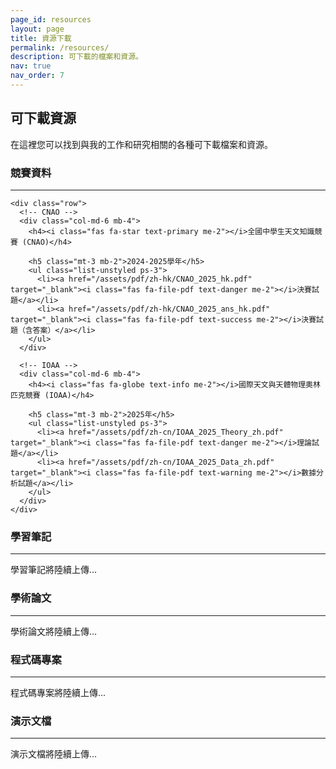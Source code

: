 ```yaml
---
page_id: resources
layout: page
title: 資源下載
permalink: /resources/
description: 可下載的檔案和資源。
nav: true
nav_order: 7
---
```


<!-- pages/resources.md -->
<div class="resources">
  <h2>可下載資源</h2>
  
  <div class="row">
    <div class="col-md-12">
      <p>在這裡您可以找到與我的工作和研究相關的各種可下載檔案和資源。</p>
    </div>
  </div>

  <!-- 竞赛资料 -->
  <section class="mt-5">
    <h3><i class="fas fa-trophy text-warning me-2"></i>競賽資料</h3>
    <hr>
    
    <div class="row">
      <!-- CNAO -->
      <div class="col-md-6 mb-4">
        <h4><i class="fas fa-star text-primary me-2"></i>全國中學生天文知識競賽 (CNAO)</h4>
        
        <h5 class="mt-3 mb-2">2024-2025學年</h5>
        <ul class="list-unstyled ps-3">
          <li><a href="/assets/pdf/zh-hk/CNAO_2025_hk.pdf" target="_blank"><i class="fas fa-file-pdf text-danger me-2"></i>決賽試題</a></li>
          <li><a href="/assets/pdf/zh-hk/CNAO_2025_ans_hk.pdf" target="_blank"><i class="fas fa-file-pdf text-success me-2"></i>決賽試題（含答案）</a></li>
        </ul>
      </div>
      
      <!-- IOAA -->
      <div class="col-md-6 mb-4">
        <h4><i class="fas fa-globe text-info me-2"></i>國際天文與天體物理奧林匹克競賽 (IOAA)</h4>
        
        <h5 class="mt-3 mb-2">2025年</h5>
        <ul class="list-unstyled ps-3">
          <li><a href="/assets/pdf/zh-cn/IOAA_2025_Theory_zh.pdf" target="_blank"><i class="fas fa-file-pdf text-danger me-2"></i>理論試題</a></li>
          <li><a href="/assets/pdf/zh-cn/IOAA_2025_Data_zh.pdf" target="_blank"><i class="fas fa-file-pdf text-warning me-2"></i>數據分析試題</a></li>
        </ul>
      </div>
    </div>
  </section>

  <!-- 学习笔记 -->
  <section class="mt-5">
    <h3><i class="fas fa-book text-success me-2"></i>學習筆記</h3>
    <hr>
    <div class="row">
      <div class="col-md-12">
        <p class="text-muted">學習筆記將陸續上傳...</p>
        <!-- 在此添加学习笔记 -->
      </div>
    </div>
  </section>

  <!-- 学术论文 -->
  <section class="mt-5">
    <h3><i class="fas fa-file-alt text-primary me-2"></i>學術論文</h3>
    <hr>
    <div class="row">
      <div class="col-md-12">
        <p class="text-muted">學術論文將陸續上傳...</p>
        <!-- 在此添加学术论文 -->
      </div>
    </div>
  </section>

  <!-- 代码项目 -->
  <section class="mt-5">
    <h3><i class="fas fa-code text-secondary me-2"></i>程式碼專案</h3>
    <hr>
    <div class="row">
      <div class="col-md-12">
        <p class="text-muted">程式碼專案將陸續上傳...</p>
        <!-- 在此添加代码项目 -->
      </div>
    </div>
  </section>

  <!-- 演示文档 -->
  <section class="mt-5">
    <h3><i class="fas fa-presentation-screen text-danger me-2"></i>演示文檔</h3>
    <hr>
    <div class="row">
      <div class="col-md-12">
        <p class="text-muted">演示文檔將陸續上傳...</p>
        <!-- 在此添加演示文档 -->
      </div>
    </div>
  </section>

</div>